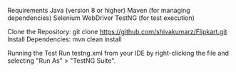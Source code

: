 Requirements
Java (version 8 or higher)
Maven (for managing dependencies)
Selenium WebDriver
TestNG (for test execution)

Clone the Repository:
	git clone https://github.com/shivakumarz/Flipkart.git
Install Dependencies:
	mvn clean install

Running the Test
	Run testng.xml from your IDE by right-clicking the file and selecting "Run As" > "TestNG Suite".
